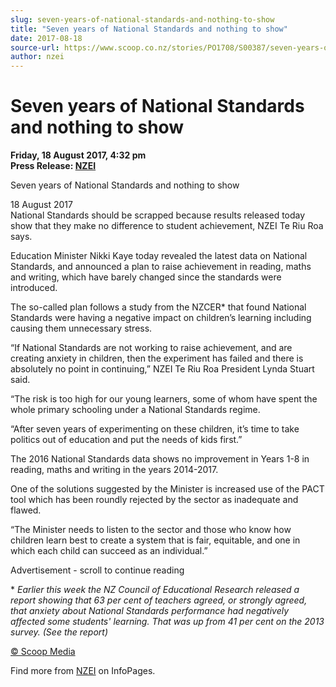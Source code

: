 ```yaml
---
slug: seven-years-of-national-standards-and-nothing-to-show
title: "Seven years of National Standards and nothing to show"
date: 2017-08-18
source-url: https://www.scoop.co.nz/stories/PO1708/S00387/seven-years-of-national-standards-and-nothing-to-show.htm
author: nzei
---
```

Seven years of National Standards and nothing to show
=====================================================

**Friday, 18 August 2017, 4:32 pm**  
**Press Release: [NZEI](https://info.scoop.co.nz/NZEI)**

Seven years of National Standards and nothing to show

18 August 2017  
National Standards should be scrapped because results released today show that they make no difference to student achievement, NZEI Te Riu Roa says.

Education Minister Nikki Kaye today revealed the latest data on National Standards, and announced a plan to raise achievement in reading, maths and writing, which have barely changed since the standards were introduced.

The so-called plan follows a study from the NZCER\* that found National Standards were having a negative impact on children’s learning including causing them unnecessary stress.

“If National Standards are not working to raise achievement, and are creating anxiety in children, then the experiment has failed and there is absolutely no point in continuing,” NZEI Te Riu Roa President Lynda Stuart said.

“The risk is too high for our young learners, some of whom have spent the whole primary schooling under a National Standards regime.

“After seven years of experimenting on these children, it’s time to take politics out of education and put the needs of kids first.”

The 2016 National Standards data shows no improvement in Years 1-8 in reading, maths and writing in the years 2014-2017.

One of the solutions suggested by the Minister is increased use of the PACT tool which has been roundly rejected by the sector as inadequate and flawed.

“The Minister needs to listen to the sector and those who know how children learn best to create a system that is fair, equitable, and one in which each child can succeed as an individual.”

Advertisement - scroll to continue reading





\* _Earlier this week the NZ Council of Educational Research released a report showing that 63 per cent of teachers agreed, or strongly agreed, that anxiety about National Standards performance had negatively affected some students' learning. That was up from 41 per cent on the 2013 survey. (See the report)_

[© Scoop Media](http://www.scoop.co.nz/about/terms.html)

Find more from [NZEI](https://info.scoop.co.nz/NZEI) on InfoPages.
